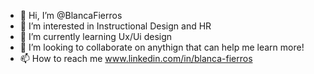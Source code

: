 - 👋 Hi, I’m @BlancaFierros
- 👀 I’m interested in Instructional Design and HR
- 🌱 I’m currently learning Ux/Ui design
- 💞️ I’m looking to collaborate on anythign that can help me learn more!
- 📫 How to reach me www.linkedin.com/in/blanca-fierros

<!---
BlancaFierros/BlancaFierros is a ✨ special ✨ repository because its `README.md` (this file) appears on your GitHub profile.
You can click the Preview link to take a look at your changes.
--->
